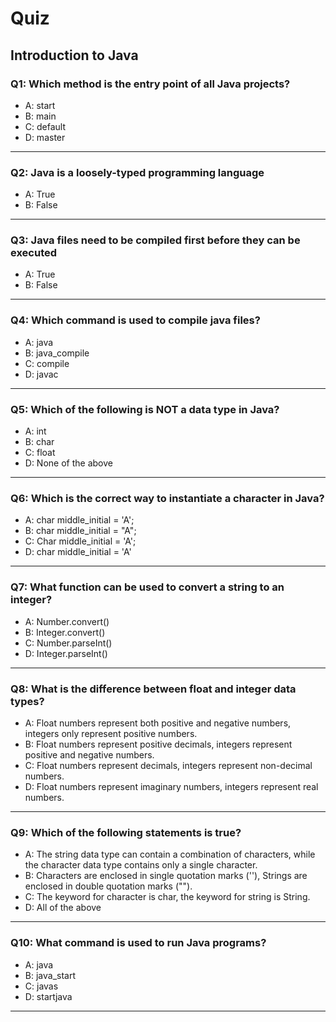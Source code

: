 # Quiz

## Introduction to Java

### Q1: Which method is the entry point of all Java projects?
- A: start
- B: main
- C: default
- D: master
---

### Q2: Java is a loosely-typed programming language
- A: True
- B: False
---

### Q3: Java files need to be compiled first before they can be executed
- A: True
- B: False
---

### Q4: Which command is used to compile java files?
- A: java
- B: java_compile
- C: compile
- D: javac
---

### Q5: Which of the following is NOT a data type in Java?
- A: int
- B: char
- C: float
- D: None of the above
---

### Q6: Which is the correct way to instantiate a character in Java?
- A: char middle_initial = 'A';
- B: char middle_initial = "A";
- C: Char middle_initial = 'A';
- D: char middle_initial = 'A'
---

### Q7: What function can be used to convert a string to an integer?
- A: Number.convert()
- B: Integer.convert()
- C: Number.parseInt()
- D: Integer.parseInt()
---

### Q8: What is the difference between float and integer data types?
- A: Float numbers represent both positive and negative numbers, integers only represent positive numbers.
- B: Float numbers represent positive decimals, integers represent positive and negative numbers.
- C: Float numbers represent decimals, integers represent non-decimal numbers.
- D: Float numbers represent imaginary numbers, integers represent real numbers.
---

### Q9: Which of the following statements is true?
- A: The string data type can contain a combination of characters, while the character data type contains only a single character.
- B: Characters are enclosed in single quotation marks (''), Strings are enclosed in double quotation marks ("").
- C: The keyword for character is char, the keyword for string is String.
- D: All of the above
---

### Q10: What command is used to run Java programs?
- A: java
- B: java_start
- C: javas
- D: startjava
---

